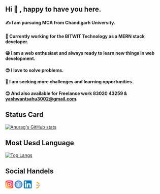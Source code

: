 ## Hi :wave: , happy to have you here.

#### :writing_hand: I am pursuing MCA from Chandigarh University.

#### :office: Currently working for the BITWIT Technology as a MERN stack developer.

#### :grinning: I am a web enthusiast and always ready to learn new things in web development.

#### :heart_eyes: I love to solve problems.

#### :monocle_face: I am seeking more challenges and learning opportunities.

#### 😌 And also available for Freelance work 83020 43259 & yashwantsahu3002@gmail.com.

## Status Card

[![Anurag's GitHub stats](https://github-readme-stats.vercel.app/api?username=YASH1730&theme=dracula)](https://github.com/anuraghazra/github-readme-stats)

## Most Uesd Language

[![Top Langs](https://github-readme-stats.vercel.app/api/top-langs/?username=YASH1730)](https://github.com/anuraghazra/github-readme-stats)


## Social Handels 
<p align = 'left' style = {"display : flex; gap : 1rem;"}> 
<a href="https://instagram.com/yashwant.sahu.3002/" target="_blank"><img src="https://raw.githubusercontent.com/YASH1730/YASH1730/master/images/instagram.svg"  alt="Intagram" height="25px" width="25px"/></a>
<a href="https://www.instagram.com/rush_to_web/" target="_blank"><img src="https://raw.githubusercontent.com/YASH1730/YASH1730/master/images/web.png"  alt="Instagram" width="25px" height="25px"/></a>
<a href="https://www.linkedin.com/in/yashwant-sahu-4309b8195/" target="_blank"><img src="https://raw.githubusercontent.com/YASH1730/YASH1730/master/images/linkedin.svg"  alt="LinkedIn" width="25px" height="25px"/></a>
<a href="https://leetcode.com/yashwantsahu3002/" target="_blank"><img src="https://raw.githubusercontent.com/YASH1730/YASH1730/master/images/leetcode.png"  alt="Leetcode" width="25px" height="25px"/></a>
</p> 
